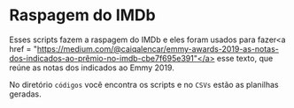 <h1>Raspagem do IMDb</h1>

Esses scripts fazem a raspagem do IMDb e eles foram usados para fazer<a href = "https://medium.com/@caiqalencar/emmy-awards-2019-as-notas-dos-indicados-ao-prêmio-no-imdb-cbe7f695e391"</a> esse texto, que reúne as notas dos indicados ao Emmy 2019.

No diretório <code>códigos</code> você encontra os scripts e no <code>CSVs</code> estão as planilhas geradas.
